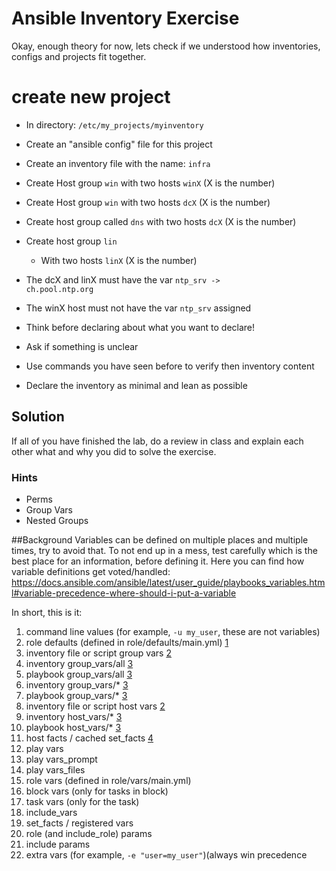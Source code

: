 


# Ansible Inventory Exercise
Okay, enough theory for now, lets check if we understood how inventories, configs and projects fit together.

# create new project
* In directory: <code>/etc/my_projects/myinventory</code>
* Create an "ansible config" file for this project
* Create an inventory file with the name: <code>infra</code>
* Create Host group <code>win</code> with two hosts <code>winX</code> (X is the number)
* Create Host group <code>win</code> with two hosts <code>dcX</code> (X is the number)
* Create host group called <code>dns</code> with two hosts <code>dcX</code> (X is the number)
* Create host group <code>lin</code>
	* With two hosts <code>linX</code> (X is the number)
* The dcX and linX must have the var <code>ntp_srv -> ch.pool.ntp.org</code>
* The winX host must not have the var <code>ntp_srv</code> assigned

* Think before declaring about what you want to declare!
* Ask if something is unclear
* Use commands you have seen before to verify then inventory content
* Declare the inventory as minimal and lean as possible

## Solution
If all of you have finished the lab, do a review in class and explain each other what and why you did to solve the exercise.


### Hints
* Perms
* Group Vars
* Nested Groups

##Background
Variables can be defined on multiple places and multiple times, try to avoid that.
To not end up in a mess, test carefully which is the best place for an information, before defining it.
Here you can find how variable definitions get voted/handled:
https://docs.ansible.com/ansible/latest/user_guide/playbooks_variables.html#variable-precedence-where-should-i-put-a-variable

In short, this is it:




1.  command line values (for example, `-u my_user`, these are not variables)
2.  role defaults (defined in role/defaults/main.yml) [1](https://docs.ansible.com/ansible/latest/user_guide/playbooks_variables.html#id13)
3.  inventory file or script group vars [2](https://docs.ansible.com/ansible/latest/user_guide/playbooks_variables.html#id14)
4.  inventory group_vars/all [3](https://docs.ansible.com/ansible/latest/user_guide/playbooks_variables.html#id15)
5.  playbook group_vars/all [3](https://docs.ansible.com/ansible/latest/user_guide/playbooks_variables.html#id15)
6.  inventory group_vars/* [3](https://docs.ansible.com/ansible/latest/user_guide/playbooks_variables.html#id15)
7.  playbook group_vars/* [3](https://docs.ansible.com/ansible/latest/user_guide/playbooks_variables.html#id15)
8.  inventory file or script host vars [2](https://docs.ansible.com/ansible/latest/user_guide/playbooks_variables.html#id14)
9.  inventory host_vars/* [3](https://docs.ansible.com/ansible/latest/user_guide/playbooks_variables.html#id15)
10.  playbook host_vars/* [3](https://docs.ansible.com/ansible/latest/user_guide/playbooks_variables.html#id15)
11.  host facts / cached set_facts [4](https://docs.ansible.com/ansible/latest/user_guide/playbooks_variables.html#id16)
12.  play vars
13.  play vars_prompt
14.  play vars_files
15.  role vars (defined in role/vars/main.yml)
16.  block vars (only for tasks in block)
17.  task vars (only for the task)
18.  include_vars
19.  set_facts / registered vars
20.  role (and include_role) params
21.  include params
22.  extra vars (for example, `-e "user=my_user"`)(always win precedence


<!--stackedit_data:
eyJoaXN0b3J5IjpbLTE3MzE1OTU2MDksLTIzNDAwMzEwOV19
-->